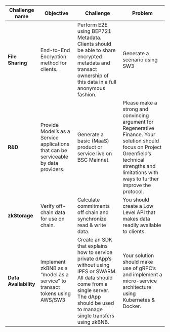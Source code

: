 


| Challenge name | Objective | Challenge |  Problem  |
| --------       | --------  | --------  |   ------- |
|  **File Sharing** | End-to-End Encryption method for clients. |Perform E2E using BEP721 Metadata. Clients should be able to share encrypted metadata and transact ownership of this data in a full anonymous fashion. | Generate a scenario using SW3|
| **R&D**  |Provide Model’s as a Service applications that can be serviceable by data providers.|Generate a basic (MaaS) product or service live on BSC Mainnet.|Please make a strong and convincing argument for Regenerative Finance. Your solution should focus on Project Greenfield’s technical strengths and limitations with ways to further improve the protocol. |
| **zkStorage** |Verify off-chain data for use on chain.|Calculate commitments off chain and synchronize read & write data.|You should create a Low Level API that makes data readily available to clients. |
| **Data Availability** |Implement zkBNB as a “model as a service” to transact tokens using AWS/SW3|Create an SDK that explains how to service private dApp’s without using IPFS or SWARM. All data should come from a single server. The dApp should be used to manage single transfers using zkBNB.|Your solution should make use of gRPC’s and implement a micro-service architecture using Kubernetes & Docker. |